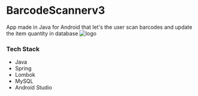 # BarcodeScannerv3
App made in Java for Android that let's the user scan barcodes and update the item quantity in database
![logo](https://user-images.githubusercontent.com/2270967/112879488-7de64000-90c9-11eb-887d-a212cafd01ff.png)

### Tech Stack
* Java
* Spring
* Lombok
* MySQL
* Android Studio
